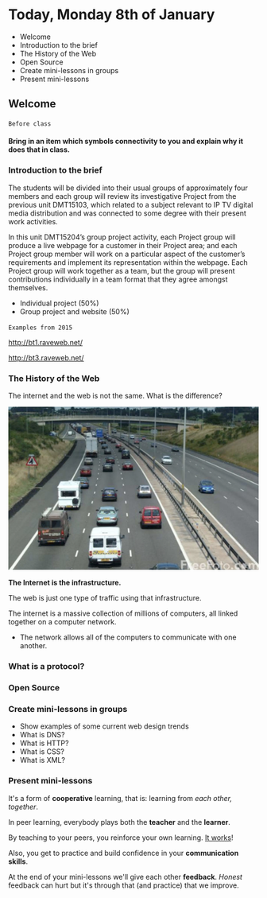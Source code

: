 # Today, Monday 8th of January

* Welcome
* Introduction to the brief
* The History of the Web
* Open Source
* Create mini-lessons in groups
* Present mini-lessons

## Welcome

`Before class`

#### Bring in an item which symbols connectivity to you and explain why it does that in class.

### Introduction to the brief

The students will be divided into their usual groups of approximately four members and each group will review its investigative Project from the previous unit DMT15103, which related to a subject relevant to IP TV digital media distribution and was connected to some degree with their present work activities.

In this unit DMT15204’s group project activity, each Project group will produce a live webpage for a customer in their Project area; and each Project group member will work on a particular aspect of the customer’s requirements and implement its representation within the webpage. Each Project group will work together as a team, but the group will present contributions individually in a team format that they agree amongst themselves.

* Individual project (50%)
* Group project and website (50%)

`Examples from 2015`

http://bt1.raveweb.net/

http://bt3.raveweb.net/


### The History of the Web

The internet and the web is not the same. What is the difference?

![theinternet](assets/theweb.png)

**The Internet is the infrastructure.**

The web is just one type of traffic using that infrastructure.  

The internet is a massive collection of millions of computers, all linked together on a computer network.

* The network allows all of the computers to communicate with one another.

### What is a protocol?
<!--
* A set of rules governing the exchange or transmission of
data between devices.
* Email (simple mail transfer protocol – SMTP)  •  BitTorrent (peer-to-peer file sharing protocol)  •  VoIP (Voice over Internet Protocol) Skype
* FTP (file transfer protocol)

**Internet Protocol:**
* Every machine on a network has a unique identifier.  
* Computers use the unique identifier to send data to
specific computers on a network.  

**Web protocol:**
* HTTP (Hyper Text Transfer Protocol - http://www.example.com)  
* HTML (Hyper Text Mark-up Language - interlinks hypertext documents   over the internet) -->

### Open Source

### Create mini-lessons in groups

* Show examples of some current web design trends
* What is DNS?
* What is HTTP?
* What is CSS?
* What is XML?


### Present mini-lessons

It's a form of **cooperative** learning, that is: learning from *each other, together*.

In peer learning, everybody plays both the **teacher** and the **learner**.

<!-- > Docendo discimus [By teaching, we learn] -->

By teaching to your peers, you reinforce your own learning. [It works](http://visible-learning.org/hattie-ranking-influences-effect-sizes-learning-achievement/hattie-ranking-teaching-effects)!

Also, you get to practice and build confidence in your **communication skills**.

At the end of your mini-lessons we'll give each other **feedback**. *Honest* feedback can hurt but it's through that (and practice) that we improve.
